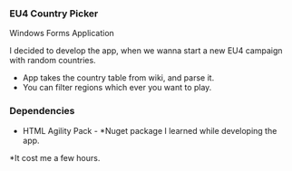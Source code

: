 ### EU4 Country Picker
Windows Forms Application

I decided to develop the app, when we wanna start a new EU4 campaign with random countries.

* App takes the country table from wiki, and parse it. 
* You can filter regions which ever you want to play.

### Dependencies

* HTML Agility Pack - *Nuget package I learned while developing the app. 

*It cost me a few hours.
